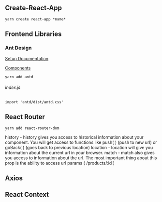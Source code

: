 Create-React-App
-----
```yarn create react-app *name*```


Frontend Libraries
-----
### Ant Design

[Setup Documentation](https://ant.design/docs/react/use-with-create-react-app)

[Components](https://ant.design/components/button/)

```yarn add antd```

###### *index.js*
```import 'antd/dist/antd.css'```





React Router
-----
```yarn add react-router-dom```


history -  history gives you access to historical information about your component. You will get access to functions like push( ) (push to new url) or goBack( ) (goes back to previous location)
location -  location will give you information about the current url in your browser.
match  -  match also gives you access to information about the url. The most important thing about this prop is the ability to access url params ( /products/:id )


Axios
-----



React Context
-----




